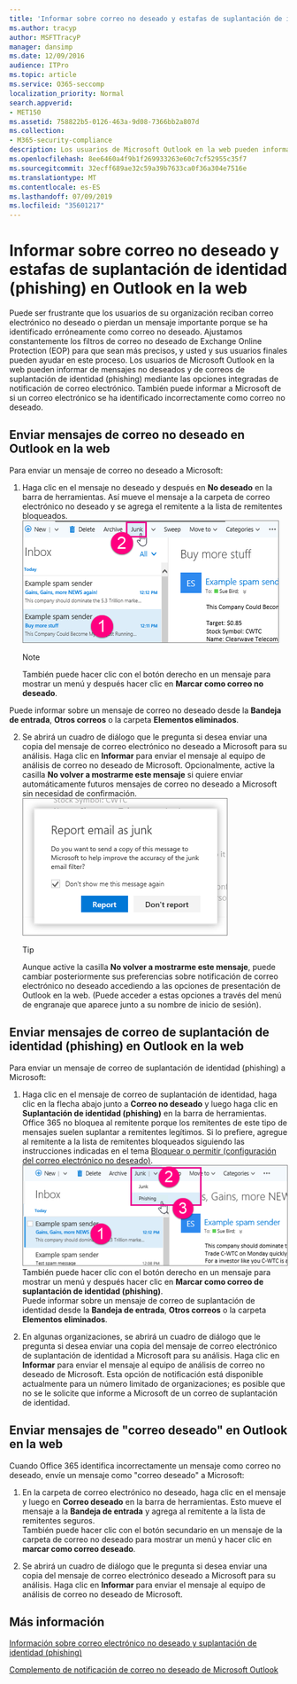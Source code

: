 ```yaml
---
title: 'Informar sobre correo no deseado y estafas de suplantación de identidad (phishing) en Outlook en la web '
ms.author: tracyp
author: MSFTTracyP
manager: dansimp
ms.date: 12/09/2016
audience: ITPro
ms.topic: article
ms.service: O365-seccomp
localization_priority: Normal
search.appverid:
- MET150
ms.assetid: 758822b5-0126-463a-9d08-7366bb2a807d
ms.collection:
- M365-security-compliance
description: Los usuarios de Microsoft Outlook en la web pueden informar de las estafas de suplantación de identidad (spam) o de suplantación de identidad mediante las opciones integradas de informes de correo electrónico. También puede informar a Microsoft de si un correo electrónico se identificó de forma incorrecta como correo no deseado (correo no deseado).
ms.openlocfilehash: 8ee6460a4f9b1f269933263e60c7cf52955c35f7
ms.sourcegitcommit: 32ecff689ae32c59a39b7633ca0f36a304e7516e
ms.translationtype: MT
ms.contentlocale: es-ES
ms.lasthandoff: 07/09/2019
ms.locfileid: "35601217"
---
```

# <a name="report-junk-email-and-phishing-scams-in-outlook-on-the-web"></a>Informar sobre correo no deseado y estafas de suplantación de identidad (phishing) en Outlook en la web 

Puede ser frustrante que los usuarios de su organización reciban correo electrónico no deseado o pierdan un mensaje importante porque se ha identificado erróneamente como correo no deseado. Ajustamos constantemente los filtros de correo no deseado de Exchange Online Protection (EOP) para que sean más precisos, y usted y sus usuarios finales pueden ayudar en este proceso. Los usuarios de Microsoft Outlook en la web pueden informar de mensajes no deseados y de correos de suplantación de identidad (phishing) mediante las opciones integradas de notificación de correo electrónico. También puede informar a Microsoft de si un correo electrónico se ha identificado incorrectamente como correo no deseado.
  
## <a name="submit-junk-messages-in-outlook-on-the-web"></a>Enviar mensajes de correo no deseado en Outlook en la web

Para enviar un mensaje de correo no deseado a Microsoft:
  
1. Haga clic en el mensaje no deseado y después en **No deseado** en la barra de herramientas. Así mueve el mensaje a la carpeta de correo electrónico no deseado y se agrega el remitente a la lista de remitentes bloqueados. 
    ![Indicar que el correo electrónico es correo no deseado de Outlook en la web](media/a10ae792-aab6-4374-a041-6c3f732eb2e3.png)
  
    > [!NOTE]
    > También puede hacer clic con el botón derecho en un mensaje para mostrar un menú y después hacer clic en **Marcar como correo no deseado**. 
  
Puede informar sobre un mensaje de correo no deseado desde la **Bandeja de entrada**, **Otros correos** o la carpeta **Elementos eliminados**. 
  
2. Se abrirá un cuadro de diálogo que le pregunta si desea enviar una copia del mensaje de correo electrónico no deseado a Microsoft para su análisis. Haga clic en **Informar** para enviar el mensaje al equipo de análisis de correo no deseado de Microsoft. Opcionalmente, active la casilla **No volver a mostrarme este mensaje** si quiere enviar automáticamente futuros mensajes de correo no deseado a Microsoft sin necesidad de confirmación. 
    ![Informar sobre correo no deseado a Microsoft desde Outlook en la web](media/e8d3a9f9-6eb6-4309-ba6d-643dffdb6a33.png)
  
    > [!TIP]
    > Aunque active la casilla **No volver a mostrarme este mensaje**, puede cambiar posteriormente sus preferencias sobre notificación de correo electrónico no deseado accediendo a las opciones de presentación de Outlook en la web. (Puede acceder a estas opciones a través del menú de engranaje que aparece junto a su nombre de inicio de sesión). 
  
## <a name="submit-phishing-scam-messages-in-outlook-on-the-web"></a>Enviar mensajes de correo de suplantación de identidad (phishing) en Outlook en la web

Para enviar un mensaje de correo de suplantación de identidad (phishing) a Microsoft:
  
1. Haga clic en el mensaje de correo de suplantación de identidad, haga clic en la flecha abajo junto a **Correo no deseado** y luego haga clic en **Suplantación de identidad (phishing)** en la barra de herramientas. Office 365 no bloquea al remitente porque los remitentes de este tipo de mensajes suelen suplantar a remitentes legítimos. Si lo prefiere, agregue al remitente a la lista de remitentes bloqueados siguiendo las instrucciones indicadas en el tema [Bloquear o permitir (configuración del correo electrónico no deseado)](https://go.microsoft.com/fwlink/?LinkId=627572). 
    ![Indicar que un correo electrónico es un correo de suplantación de identidad (phishing) en Outlook en la web](media/959bb577-341c-41ee-a159-e46600b2cf8a.png)<br/>También puede hacer clic con el botón derecho en un mensaje para mostrar un menú y después hacer clic en **Marcar como correo de suplantación de identidad (phishing)**.<br/>Puede informar sobre un mensaje de correo de suplantación de identidad desde la **Bandeja de entrada**, **Otros correos** o la carpeta **Elementos eliminados**. 
  
2. En algunas organizaciones, se abrirá un cuadro de diálogo que le pregunta si desea enviar una copia del mensaje de correo electrónico de suplantación de identidad a Microsoft para su análisis. Haga clic en **Informar** para enviar el mensaje al equipo de análisis de correo no deseado de Microsoft. Esta opción de notificación está disponible actualmente para un número limitado de organizaciones; es posible que no se le solicite que informe a Microsoft de un correo de suplantación de identidad. 
    
## <a name="submit-not-junk-messages-in-outlook-on-the-web"></a>Enviar mensajes de "correo deseado" en Outlook en la web

Cuando Office 365 identifica incorrectamente un mensaje como correo no deseado, envíe un mensaje como "correo deseado" a Microsoft:
  
1. En la carpeta de correo electrónico no deseado, haga clic en el mensaje y luego en **Correo deseado** en la barra de herramientas. Esto mueve el mensaje a la **Bandeja de entrada** y agrega al remitente a la lista de remitentes seguros.<br/>También puede hacer clic con el botón secundario en un mensaje de la carpeta de correo no deseado para mostrar un menú y hacer clic en **marcar como correo deseado**. 
  
2. Se abrirá un cuadro de diálogo que le pregunta si desea enviar una copia del mensaje de correo electrónico deseado a Microsoft para su análisis. Haga clic en **Informar** para enviar el mensaje al equipo de análisis de correo no deseado de Microsoft. 
    
## <a name="for-more-information"></a>Más información

[Información sobre correo electrónico no deseado y suplantación de identidad (phishing)](https://go.microsoft.com/fwlink/p/?LinkId=270068)

[Complemento de notificación de correo no deseado de Microsoft Outlook](https://docs.microsoft.com/en-us/office365/securitycompliance/junk-email-reporting-add-in-for-microsoft-outlook)
  
  

